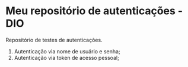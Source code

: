 # Meu repositório de autenticações - DIO
Repositório de testes de autenticações.
 1. Autenticação via nome de usuário e senha;
 2. Autenticação via token de acesso pessoal;